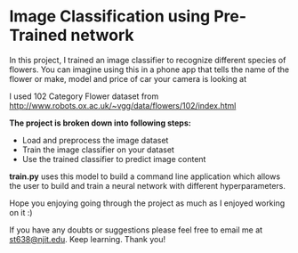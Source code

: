 # Image Classification using Pre-Trained network
In this project, I trained an image classifier to recognize different species of flowers. 
You can imagine using this in a phone app that tells the name of the flower or make, model and price of car your camera is looking at

I used 102 Category Flower dataset from http://www.robots.ox.ac.uk/~vgg/data/flowers/102/index.html

**The project is broken down into following steps:**
- Load and preprocess the image dataset
- Train the image classifier on your dataset
- Use the trained classifier to predict image content

**train.py** uses this model to build a command line application which allows the user to build and train a neural network with different hyperparameters.

Hope you enjoying going through the project as much as I enjoyed working on it :)

If you have any doubts or suggestions please feel free to email me at st638@njit.edu. Keep learning. Thank you!
